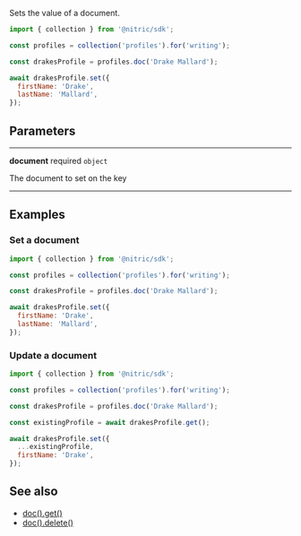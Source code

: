 Sets the value of a document.

```javascript
import { collection } from '@nitric/sdk';

const profiles = collection('profiles').for('writing');

const drakesProfile = profiles.doc('Drake Mallard');

await drakesProfile.set({
  firstName: 'Drake',
  lastName: 'Mallard',
});
```

## Parameters

---

**document** required `object`

The document to set on the key

---

## Examples

### Set a document

```javascript
import { collection } from '@nitric/sdk';

const profiles = collection('profiles').for('writing');

const drakesProfile = profiles.doc('Drake Mallard');

await drakesProfile.set({
  firstName: 'Drake',
  lastName: 'Mallard',
});
```

### Update a document

```javascript
import { collection } from '@nitric/sdk';

const profiles = collection('profiles').for('writing');

const drakesProfile = profiles.doc('Drake Mallard');

const existingProfile = await drakesProfile.get();

await drakesProfile.set({
  ...existingProfile,
  firstName: 'Drake',
});
```

## See also

- [doc().get()](./collection-doc-get.md)
- [doc().delete()](./collection-doc-delete.md)
